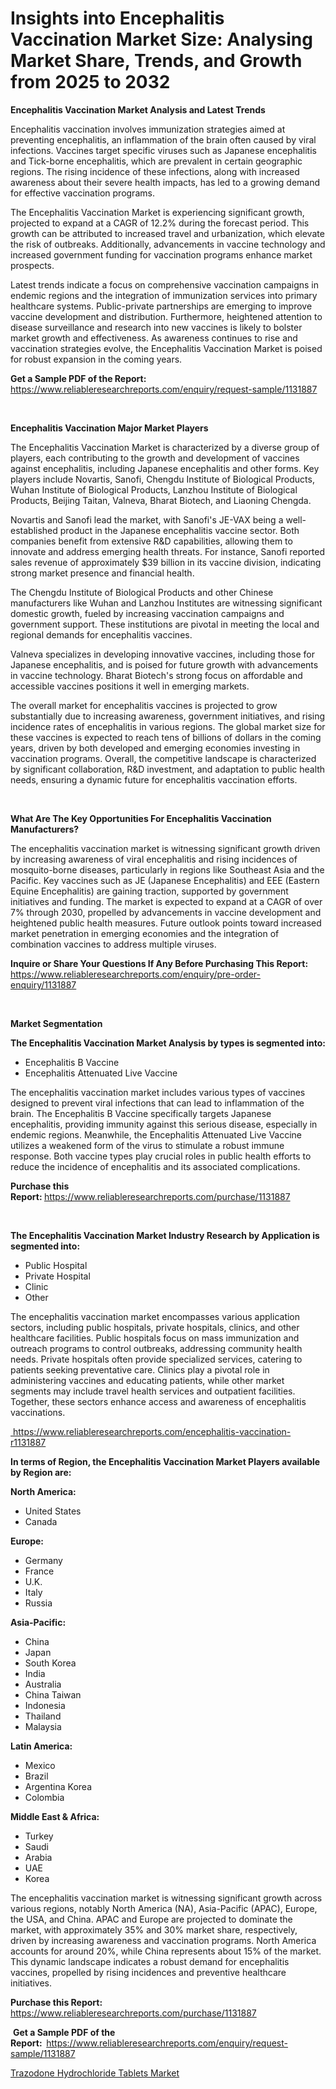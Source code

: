 <p><h1>Insights into Encephalitis Vaccination Market Size: Analysing Market Share, Trends, and Growth from 2025 to 2032</h1></p><p><strong>Encephalitis Vaccination Market Analysis and Latest Trends</strong></p>
<p><p>Encephalitis vaccination involves immunization strategies aimed at preventing encephalitis, an inflammation of the brain often caused by viral infections. Vaccines target specific viruses such as Japanese encephalitis and Tick-borne encephalitis, which are prevalent in certain geographic regions. The rising incidence of these infections, along with increased awareness about their severe health impacts, has led to a growing demand for effective vaccination programs.</p><p>The Encephalitis Vaccination Market is experiencing significant growth, projected to expand at a CAGR of 12.2% during the forecast period. This growth can be attributed to increased travel and urbanization, which elevate the risk of outbreaks. Additionally, advancements in vaccine technology and increased government funding for vaccination programs enhance market prospects. </p><p>Latest trends indicate a focus on comprehensive vaccination campaigns in endemic regions and the integration of immunization services into primary healthcare systems. Public-private partnerships are emerging to improve vaccine development and distribution. Furthermore, heightened attention to disease surveillance and research into new vaccines is likely to bolster market growth and effectiveness. As awareness continues to rise and vaccination strategies evolve, the Encephalitis Vaccination Market is poised for robust expansion in the coming years.</p></p>
<p><strong>Get a Sample PDF of the Report:&nbsp;</strong> <a href="https://www.reliableresearchreports.com/enquiry/request-sample/1131887?utm_campaign=3322&utm_medium=2&utm_source=Github&utm_content=ia&utm_term=08032025&utm_id=encephalitis-vaccination">https://www.reliableresearchreports.com/enquiry/request-sample/1131887</a></p>
<p>&nbsp;</p>
<p><strong>Encephalitis Vaccination Major Market Players</strong></p>
<p><p>The Encephalitis Vaccination Market is characterized by a diverse group of players, each contributing to the growth and development of vaccines against encephalitis, including Japanese encephalitis and other forms. Key players include Novartis, Sanofi, Chengdu Institute of Biological Products, Wuhan Institute of Biological Products, Lanzhou Institute of Biological Products, Beijing Taitan, Valneva, Bharat Biotech, and Liaoning Chengda. </p><p>Novartis and Sanofi lead the market, with Sanofi's JE-VAX being a well-established product in the Japanese encephalitis vaccine sector. Both companies benefit from extensive R&D capabilities, allowing them to innovate and address emerging health threats. For instance, Sanofi reported sales revenue of approximately $39 billion in its vaccine division, indicating strong market presence and financial health.</p><p>The Chengdu Institute of Biological Products and other Chinese manufacturers like Wuhan and Lanzhou Institutes are witnessing significant domestic growth, fueled by increasing vaccination campaigns and government support. These institutions are pivotal in meeting the local and regional demands for encephalitis vaccines.</p><p>Valneva specializes in developing innovative vaccines, including those for Japanese encephalitis, and is poised for future growth with advancements in vaccine technology. Bharat Biotech's strong focus on affordable and accessible vaccines positions it well in emerging markets.</p><p>The overall market for encephalitis vaccines is projected to grow substantially due to increasing awareness, government initiatives, and rising incidence rates of encephalitis in various regions. The global market size for these vaccines is expected to reach tens of billions of dollars in the coming years, driven by both developed and emerging economies investing in vaccination programs. Overall, the competitive landscape is characterized by significant collaboration, R&D investment, and adaptation to public health needs, ensuring a dynamic future for encephalitis vaccination efforts.</p></p>
<p>&nbsp;</p>
<p><strong>What Are The Key Opportunities For Encephalitis Vaccination Manufacturers?</strong></p>
<p><p>The encephalitis vaccination market is witnessing significant growth driven by increasing awareness of viral encephalitis and rising incidences of mosquito-borne diseases, particularly in regions like Southeast Asia and the Pacific. Key vaccines such as JE (Japanese Encephalitis) and EEE (Eastern Equine Encephalitis) are gaining traction, supported by government initiatives and funding. The market is expected to expand at a CAGR of over 7% through 2030, propelled by advancements in vaccine development and heightened public health measures. Future outlook points toward increased market penetration in emerging economies and the integration of combination vaccines to address multiple viruses.</p></p>
<p><strong>Inquire or Share Your Questions If Any Before Purchasing This Report:</strong> <a href="https://www.reliableresearchreports.com/enquiry/pre-order-enquiry/1131887?utm_campaign=3322&utm_medium=2&utm_source=Github&utm_content=ia&utm_term=08032025&utm_id=encephalitis-vaccination">https://www.reliableresearchreports.com/enquiry/pre-order-enquiry/1131887</a></p>
<p>&nbsp;</p>
<p><strong>Market Segmentation</strong></p>
<p><strong>The Encephalitis Vaccination Market Analysis by types is segmented into:</strong></p>
<p><ul><li>Encephalitis B Vaccine</li><li>Encephalitis Attenuated Live Vaccine</li></ul></p>
<p><p>The encephalitis vaccination market includes various types of vaccines designed to prevent viral infections that can lead to inflammation of the brain. The Encephalitis B Vaccine specifically targets Japanese encephalitis, providing immunity against this serious disease, especially in endemic regions. Meanwhile, the Encephalitis Attenuated Live Vaccine utilizes a weakened form of the virus to stimulate a robust immune response. Both vaccine types play crucial roles in public health efforts to reduce the incidence of encephalitis and its associated complications.</p></p>
<p><strong>Purchase this Report:&nbsp;</strong><a href="https://www.reliableresearchreports.com/purchase/1131887?utm_campaign=3322&utm_medium=2&utm_source=Github&utm_content=ia&utm_term=08032025&utm_id=encephalitis-vaccination">https://www.reliableresearchreports.com/purchase/1131887</a></p>
<p>&nbsp;</p>
<p><strong>The Encephalitis Vaccination Market Industry Research by Application is segmented into:</strong></p>
<p><ul><li>Public Hospital</li><li>Private Hospital</li><li>Clinic</li><li>Other</li></ul></p>
<p><p>The encephalitis vaccination market encompasses various application sectors, including public hospitals, private hospitals, clinics, and other healthcare facilities. Public hospitals focus on mass immunization and outreach programs to control outbreaks, addressing community health needs. Private hospitals often provide specialized services, catering to patients seeking preventative care. Clinics play a pivotal role in administering vaccines and educating patients, while other market segments may include travel health services and outpatient facilities. Together, these sectors enhance access and awareness of encephalitis vaccinations.</p></p>
<p><a href="https://www.reliableresearchreports.com/encephalitis-vaccination-r1131887?utm_campaign=3322&utm_medium=2&utm_source=Github&utm_content=ia&utm_term=08032025&utm_id=encephalitis-vaccination">&nbsp;https://www.reliableresearchreports.com/encephalitis-vaccination-r1131887</a></p>
<p><strong>In terms of Region, the Encephalitis Vaccination Market Players available by Region are:</strong></p>
<p>
    <p> <strong> North America: </strong>
        <ul>
            <li>United States</li>
            <li>Canada</li>
        </ul>
        </p> 
    <p> <strong> Europe: </strong>
        <ul>
            <li>Germany</li>
            <li>France</li>
            <li>U.K.</li>
            <li>Italy</li>
            <li>Russia</li>
        </ul>
        </p> 
    <p> <strong> Asia-Pacific: </strong>
        <ul>
            <li>China</li>
            <li>Japan</li>
            <li>South Korea</li>
            <li>India</li>
            <li>Australia</li>
            <li>China Taiwan</li>
            <li>Indonesia</li>
            <li>Thailand</li>
            <li>Malaysia</li>
        </ul>
        </p> 
    <p> <strong> Latin America: </strong>
        <ul>
            <li>Mexico</li>
            <li>Brazil</li>
            <li>Argentina Korea</li>
            <li>Colombia</li>
        </ul>
        </p> 
    <p> <strong> Middle East & Africa: </strong>
        <ul>
            <li>Turkey</li>
            <li>Saudi</li>
            <li>Arabia</li>
            <li>UAE</li>
            <li>Korea</li>
        </ul>
    </p>
    </p>
<p><p>The encephalitis vaccination market is witnessing significant growth across various regions, notably North America (NA), Asia-Pacific (APAC), Europe, the USA, and China. APAC and Europe are projected to dominate the market, with approximately 35% and 30% market share, respectively, driven by increasing awareness and vaccination programs. North America accounts for around 20%, while China represents about 15% of the market. This dynamic landscape indicates a robust demand for encephalitis vaccines, propelled by rising incidences and preventive healthcare initiatives.</p></p>
<p><strong>Purchase this Report: </strong><a href="https://www.reliableresearchreports.com/purchase/1131887?utm_campaign=3322&utm_medium=2&utm_source=Github&utm_content=ia&utm_term=08032025&utm_id=encephalitis-vaccination">https://www.reliableresearchreports.com/purchase/1131887</a></p>
<p>&nbsp;<strong>Get a Sample PDF of the Report:&nbsp;&nbsp;</strong><a href="https://www.reliableresearchreports.com/enquiry/request-sample/1131887?utm_campaign=3322&utm_medium=2&utm_source=Github&utm_content=ia&utm_term=08032025&utm_id=encephalitis-vaccination">https://www.reliableresearchreports.com/enquiry/request-sample/1131887</a></p>
<p><strong></strong></p>
<p><p><a href="https://github.com/storcweithzg/Market-Research-Report-List-1/blob/main/trazodone-hydrochloride-tablets-market.md?utm_campaign=3322&utm_medium=2&utm_source=Github&utm_content=ia&utm_term=08032025&utm_id=encephalitis-vaccination">Trazodone Hydrochloride Tablets Market</a></p></p>